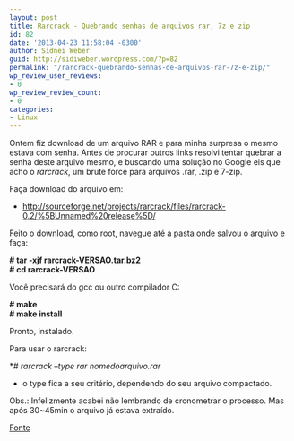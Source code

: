 ```yaml
---
layout: post
title: Rarcrack - Quebrando senhas de arquivos rar, 7z e zip
id: 82
date: '2013-04-23 11:58:04 -0300'
author: Sidnei Weber
guid: http://sidiweber.wordpress.com/?p=82
permalink: "/rarcrack-quebrando-senhas-de-arquivos-rar-7z-e-zip/"
wp_review_user_reviews:
- 0
wp_review_review_count:
- 0
categories:
- Linux
---
```


Ontem fiz download de um arquivo RAR e para minha surpresa o mesmo estava com senha. Antes de procurar outros links resolvi tentar quebrar a senha deste arquivo mesmo, e buscando uma solução no Google eis que acho o _rarcrack_, um brute force para arquivos .rar, .zip e 7-zip.

Faça download do arquivo em:

  * <http://sourceforge.net/projects/rarcrack/files/rarcrack-0.2/%5BUnnamed%20release%5D/>

Feito o download, como root, navegue até a pasta onde salvou o arquivo e faça:

**\# tar -xjf rarcrack-VERSAO.tar.bz2  
\# cd rarcrack-VERSAO**

Você precisará do gcc ou outro compilador C:

**\# make  
\# make install**

Pronto, instalado.

Para usar o rarcrack:

**\# rarcrack &#8211;type *rar nomedoarquivo.rar**

* o type fica a seu critério, dependendo do seu arquivo compactado.

Obs.: Infelizmente acabei não lembrando de cronometrar o processo. Mas após 30~45min o arquivo já estava extraído.

[Fonte](http://www.vivaolinux.com.br/dica/Rarcrack-Quebrando-senhas-de-arquivos-rar-7z-e-zip)
